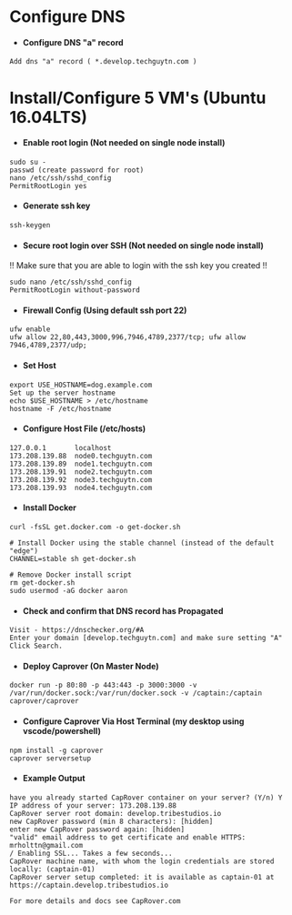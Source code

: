 # Configure DNS

* #### Configure DNS "a" record 

```
Add dns "a" record ( *.develop.techguytn.com )
```

# Install/Configure 5 VM's (Ubuntu 16.04LTS)

* #### Enable root login (Not needed on single node install)

```
sudo su -
passwd (create password for root)
nano /etc/ssh/sshd_config
PermitRootLogin yes
```

* #### Generate ssh key 

```
ssh-keygen
```


* #### Secure root login over SSH (Not needed on single node install)

!! Make sure that you are able to login with the ssh key you created !!

```
sudo nano /etc/ssh/sshd_config
PermitRootLogin without-password
```

* #### Firewall Config (Using default ssh port 22)

```
ufw enable
ufw allow 22,80,443,3000,996,7946,4789,2377/tcp; ufw allow 7946,4789,2377/udp;
```

* #### Set Host 

```
export USE_HOSTNAME=dog.example.com
Set up the server hostname
echo $USE_HOSTNAME > /etc/hostname
hostname -F /etc/hostname
```

* #### Configure Host File (/etc/hosts)

```
127.0.0.1       localhost
173.208.139.88  node0.techguytn.com
173.208.139.89  node1.techguytn.com
173.208.139.91  node2.techguytn.com
173.208.139.92  node3.techguytn.com
173.208.139.93  node4.techguytn.com
```

* #### Install Docker

```
curl -fsSL get.docker.com -o get-docker.sh

# Install Docker using the stable channel (instead of the default "edge")
CHANNEL=stable sh get-docker.sh

# Remove Docker install script
rm get-docker.sh
sudo usermod -aG docker aaron
```

* #### Check and confirm that DNS record has Propagated 

```
Visit - https://dnschecker.org/#A
Enter your domain [develop.techguytn.com] and make sure setting "A"
Click Search. 
```

* #### Deploy Caprover (On Master Node)

```
docker run -p 80:80 -p 443:443 -p 3000:3000 -v /var/run/docker.sock:/var/run/docker.sock -v /captain:/captain caprover/caprover
```

* #### Configure Caprover Via Host Terminal (my desktop using vscode/powershell)

```
npm install -g caprover
caprover serversetup
```

* #### Example Output

```
have you already started CapRover container on your server? (Y/n) Y
IP address of your server: 173.208.139.88
CapRover server root domain: develop.tribestudios.io
new CapRover password (min 8 characters): [hidden]
enter new CapRover password again: [hidden]
"valid" email address to get certificate and enable HTTPS: mrholttn@gmail.com
/ Enabling SSL... Takes a few seconds...
CapRover machine name, with whom the login credentials are stored locally: (captain-01)
CapRover server setup completed: it is available as captain-01 at https://captain.develop.tribestudios.io

For more details and docs see CapRover.com
```
